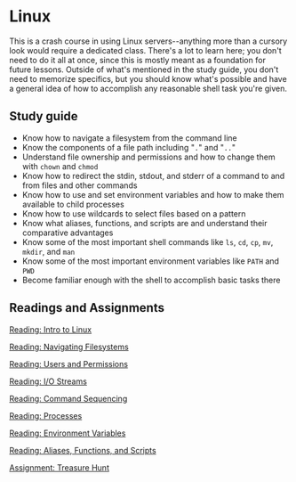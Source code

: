 # Linux

This is a crash course in using Linux servers--anything more than a cursory look would require a dedicated class. There's a lot to learn here; you don't need to do it all at once, since this is mostly meant as a foundation for future lessons. Outside of what's mentioned in the study guide, you don't need to memorize specifics, but you should know what's possible and have a general idea of how to accomplish any reasonable shell task you're given.

## Study guide

- Know how to navigate a filesystem from the command line
- Know the components of a file path including "`.`" and "`..`"
- Understand file ownership and permissions and how to change them with `chown` and `chmod`
- Know how to redirect the stdin, stdout, and stderr of a command to and from files and other commands
- Know how to use and set environment variables and how to make them available to child processes
- Know how to use wildcards to select files based on a pattern
- Know what aliases, functions, and scripts are and understand their comparative advantages
- Know some of the most important shell commands like `ls`, `cd`, `cp`, `mv`, `mkdir`, and `man`
- Know some of the most important environment variables like `PATH` and `PWD`
- Become familiar enough with the shell to accomplish basic tasks there

## Readings and Assignments

[Reading: Intro to Linux](../readings/linux.md)

[Reading: Navigating Filesystems](../readings/filesystem.md)

[Reading: Users and Permissions](../readings/users-and-perms.md)

[Reading: I/O Streams](../readings/io-streams.md)

[Reading: Command Sequencing](../readings/command-sequencing.md)

[Reading: Processes](../readings/processes.md)

[Reading: Environment Variables](../readings/environment-variables.md)

[Reading: Aliases, Functions, and Scripts](../readings/aliases-functions-scripts.md)

[Assignment: Treasure Hunt](../assignments/treasure-hunt.md)